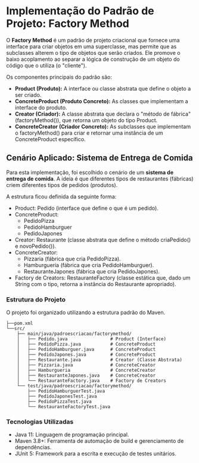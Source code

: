# Implementação do Padrão de Projeto: Factory Method

O **Factory Method** é um padrão de projeto criacional que fornece uma interface para criar objetos em uma superclasse, mas permite que as subclasses alterem o tipo de objetos que serão criados. Ele promove o baixo acoplamento ao separar a lógica de construção de um objeto do código que o utiliza (o "cliente").

Os componentes principais do padrão são:
- **Product (Produto):** A interface ou classe abstrata que define o objeto a ser criado.
- **ConcreteProduct (Produto Concreto):** As classes que implementam a interface do produto.
- **Creator (Criador):** A classe abstrata que declara o "método de fábrica" (factoryMethod()), que retorna um objeto do tipo Product.
- **ConcreteCreator (Criador Concreto):** As subclasses que implementam o factoryMethod() para criar e retornar uma instância de um ConcreteProduct específico.

## Cenário Aplicado: Sistema de Entrega de Comida
Para esta implementação, foi escolhido o cenário de um **sistema de entrega de comida**. A ideia é que diferentes tipos de restaurantes (fábricas) criem diferentes tipos de pedidos (produtos).

A estrutura ficou definida da seguinte forma:
- Product: Pedido (interface que define o que é um pedido).
- ConcreteProduct:
    - PedidoPizza
    - PedidoHamburguer
    - PedidoJapones
- Creator: Restaurante (classe abstrata que define o método criaPedido() e novoPedido()).
- ConcreteCreator:
    - Pizzaria (fábrica que cria PedidoPizza).
    - Hamburgueria (fábrica que cria PedidoHamburguer).
    - RestauranteJapones (fábrica que cria PedidoJapones).
- Factory de Creators: RestauranteFactory (classe estática que, dado um String com o tipo, retorna a instância do Restaurante apropriado).

### Estrutura do Projeto
O projeto foi organizado utilizando a estrutura padrão do Maven.

```
├──pom.xml
└──src/
    ├── main/java/padroescriacao/factorymethod/
    │   ├── Pedido.java                # Product (Interface)
    │   ├── PedidoPizza.java           # ConcreteProduct
    │   ├── PedidoHamburguer.java      # ConcreteProduct
    │   ├── PedidoJapones.java         # ConcreteProduct
    │   ├── Restaurante.java           # Creator (Classe Abstrata)
    │   ├── Pizzaria.java              # ConcreteCreator
    │   ├── Hamburgueria               # ConcreteCreator
    │   ├── RestauranteJapones.java    # ConcreteCreator 
    │   └── RestauranteFactory.java    # Factory de Creators
    └── test/java/padroescriacao/factorymethod/
        ├── PedidoHamburguerTest.java
        ├── PedidoJaponesTest.java
        ├── PedidoPizzaTest.java
        └── RestauranteFactoryTest.java
```


### Tecnologias Utilizadas
- Java 11: Linguagem de programação principal.
- Maven 3.8+: Ferramenta de automação de build e gerenciamento de dependências.
- JUnit 5: Framework para a escrita e execução de testes unitários.